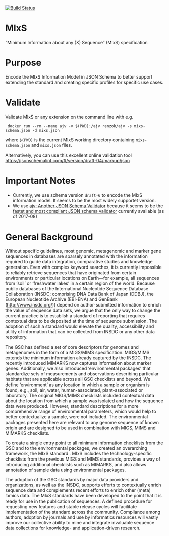[![Build Status](https://travis-ci.org/GenomicsStandardsConsortium/mixs.svg?branch=master)](https://travis-ci.org/GenomicsStandardsConsortium/mixs)

# MIxS
“Minimum Information about any (X) Sequence” (MIxS) specification

# Purpose

Encode the MIxS Information Model in JSON Schema to better support extending the standard and creating specific profiles for specific use cases.

# Validate

Validate MIxS or any extension on the command line with e.g.

```
 docker run --rm --name ajv -v $(PWD):/ajv renzok/ajv -s mixs-schema.json -d mixs.json
```
where `$(PWD)` is the current MIxS working directory containing `mixs-schema.json` and `mixs.json` files.

Alternatively, you can use this excellent online validation tool https://jsonschemalint.com/#/version/draft-04/markup/json

# Important Notes

 * Currently, we use schema version `draft-6` to encode the MIxS information model. It seems to be the most widely supportet version.
 * We use [ajv: Another JSON Schema Validator](https://github.com/epoberezkin/ajv) because it seems to be the [fastet and most compliant JSON schema validator](https://survivejs.com/blog/ajv-interview/) currently available (as of 2017-08)


# General Background
Without specific guidelines, most genomic, metagenomic and marker gene sequences in databases are sparsely annotated with the information required to guide data integration, comparative studies and knowledge generation. Even with complex keyword searches, it is currently impossible to reliably retrieve sequences that have originated from certain environments or particular locations on Earth—for example, all sequences from ‘soil’ or ‘freshwater lakes’ in a certain region of the world. Because public databases of the International Nucleotide Sequence Database Collaboration (INSDC; comprising DNA Data Bank of Japan (DDBJ), the European Nucleotide Archive (EBI-ENA) and GenBank (http://www.insdc.org/)) depend on author-submitted information to enrich the value of sequence data sets, we argue that the only way to change the current practice is to establish a standard of reporting that requires contextual data to be deposited at the time of sequence submission. The adoption of such a standard would elevate the quality, accessibility and utility of information that can be collected from INSDC or any other data repository.

The GSC has defined a set of core descriptors for genomes and metagenomes in the form of a MIGS/MIMS specification. MIGS/MIMS extends the minimum information already captured by the INSDC. The recently introduced MIMARKS now captures information about marker genes. Additionally, we also introduced ‘environmental packages’ that standardize sets of measurements and observations describing particular habitats that are applicable across all GSC checklists and beyond. We define ‘environment’ as any location in which a sample or organism is found, e.g., soil, air, water, human-associated, plant-associated or laboratory. The original MIGS/MIMS checklists included contextual data about the location from which a sample was isolated and how the sequence data were produced. However, standard descriptions for a more comprehensive range of environmental parameters, which would help to better contextualize a sample, were not included. The environmental packages presented here are relevant to any genome sequence of known origin and are designed to be used in combination with MIGS, MIMS and MIMARKS checklists.

To create a single entry point to all minimum information checklists from the GSC and to the environmental packages, we created an overarching framework, the MIxS standard . MIxS includes the technology-specific checklists from the previous MIGS and MIMS standards, provides a way of introducing additional checklists such as MIMARKS, and also allows annotation of sample data using environmental packages.

The adoption of the GSC standards by major data providers and organizations, as well as the INSDC, supports efforts to contextually enrich sequence data and complements recent efforts to enrich other (meta) ‘omics data. The MIxS standards have been developed to the point that it is ready for use in the publication of sequences. A defined procedure for requesting new features and stable release cycles will facilitate implementation of the standard across the community. Compliance among authors, adoption by journals and use by informatics resources will vastly improve our collective ability to mine and integrate invaluable sequence data collections for knowledge- and application-driven research.

